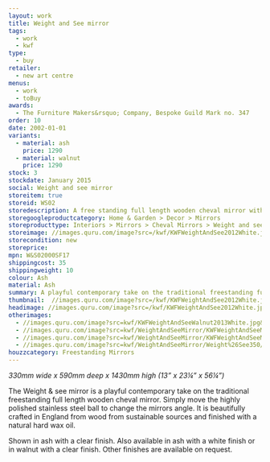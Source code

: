 ```yaml
---
layout: work
title: Weight and See mirror
tags:
  - work
  - kwf
type:
  - buy
retailer:
  - new art centre
menus:
  - work
  - toBuy
awards:
  - The Furniture Makers&rsquo; Company, Bespoke Guild Mark no. 347
order: 10
date: 2002-01-01
variants:
  - material: ash
    price: 1290
  - material: walnut
    price: 1290
stock: 3
stockdate: January 2015
social: Weight and see mirror
storeitem: true
storeid: WS02
storedescription: A free standing full length wooden cheval mirror with a polished stainless steel ball that is used to adjust the angle
storegoogleproductcategory: Home & Garden > Decor > Mirrors
storeproducttype: Interiors > Mirrors > Cheval Mirrors > Weight and see
storeimage: //images.quru.com/image?src=/kwf/KWFWeightAndSee2012White.jpg&height=350&left=0.2267&top=0.0333&right=0.853&bottom=0.967&strip=1
storecondition: new
storeprice:
mpn: W&S02000SF17
shippingcost: 35
shippingweight: 10
colour: Ash
material: Ash
summary: A playful contemporary take on the traditional freestanding full length wooden cheval mirror.
thumbnail:  //images.quru.com/image?src=/kwf/KWFWeightAndSee2012White.jpg&width=175&height=175&fill=%23ffffff&left=0.2267&top=0.0333&right=0.853&bottom=0.967&strip=1
headimage: //images.quru.com/image?src=/kwf/KWFWeightAndSee2012White.jpg&height=1000&left=0.2267&top=0.0333&right=0.853&bottom=0.967&fill=auto&strip=1
otherimages:
  - //images.quru.com/image?src=kwf/KWFWeightAndSeeWalnut2013White.jpg&fill=auto&strip=1
  - //images.quru.com/image?src=kwf/WeightAndSeeMirror/KWFWeightAndSeeMirrorThreeAshBlueRed.jpg&fill=auto&strip=1
  - //images.quru.com/image?src=kwf/WeightAndSeeMirror/KWFWeightAndSeeMirrorBackAndFrontTwiceBueAndRed.jpg&fill=auto&strip=1
  - //images.quru.com/image?src=kwf/WeightAndSeeMirror/Weight%26See350/KWF%20Weight%20%26%20see%202019%20walnut%20front%2034.jpg&fill=auto&strip=1
houzzcategory: Freestanding Mirrors
---
```

*330mm wide x 590mm deep x 1430mm high*
*(13&rdquo; x 23&frac14;&rdquo; x 56&frac14;&rdquo;)*

The Weight & see mirror is a playful contemporary take on the traditional freestanding full length wooden cheval mirror. Simply move the highly polished stainless steel ball to change the mirrors angle. It is beautifully crafted in England from wood from sustainable sources and finished with a natural hard wax oil.

Shown in ash with a clear finish. Also available in ash with a white finish or in walnut with a clear finish. Other finishes are available on request.

